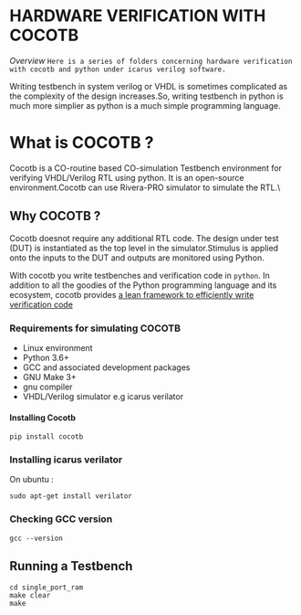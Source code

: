 # HARDWARE VERIFICATION WITH COCOTB 
*Overview*
`Here is a series of folders concerning hardware verification with cocotb and python under icarus verilog software.`

Writing testbench in system verilog or VHDL is sometimes complicated 
as the complexity of the design increases.So, writing testbench in 
python is much more simplier as python is a much simple programming language.

# What is COCOTB ?

Cocotb is a CO-routine based CO-simulation Testbench environment for verifying VHDL/Verilog RTL using python. It is an open-source environment.Cocotb can use Rivera-PRO  simulator to simulate the RTL.\

## Why COCOTB ?
Cocotb doesnot require any additional RTL code. The design under test (DUT) is instantiated as the top level in the simulator.Stimulus is applied onto the inputs to the DUT and outputs are monitored using Python.

With cocotb you write testbenches and verification code in `python`.
In addition to all the goodies of the Python programming language and its ecosystem, cocotb provides [a lean framework to efficiently write verification code](https://docs.cocotb.org)

### Requirements for simulating COCOTB
- Linux environment 
- Python 3.6+
- GCC and associated development packages
- GNU Make 3+
- gnu compiler 
- VHDL/Verilog simulator e.g icarus verilator 

#### Installing Cocotb 
```
pip install cocotb

```
### Installing icarus verilator

On ubuntu :

```
sudo apt-get install verilator

```
### Checking GCC version

```
gcc --version

```
## Running a Testbench 

```
cd single_port_ram
make clear 
make 

```